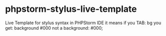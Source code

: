 # phpstorm-stylus-live-template
Live Template for stylus syntax in PHPStorm IDE
it means if you TAB:
bg
you get:
background #000
not a
background: #000;
